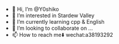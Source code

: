 - 👋 Hi, I’m @Y0shiko
- 👀 I’m interested in Stardew Valley
- 🌱 I’m currently learning cpp & English
- 💞️ I’m looking to collaborate on ...
- 📫 How to reach me⬇️
  wechat:a38193292

<!---
Y0shiko/Y0shiko is a ✨ special ✨ repository because its `README.md` (this file) appears on your GitHub profile.
You can click the Preview link to take a look at your changes.
--->
